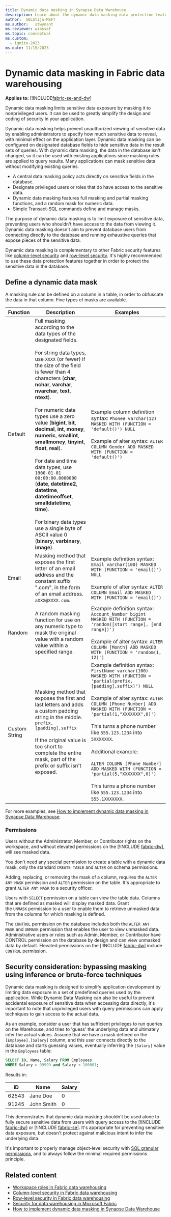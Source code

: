 ```yaml
---
title: Dynamic data masking in Synapse Data Warehouse
description: Learn about the dynamic data masking data protection feature in Fabric data warehousing.
author:  SQLStijn-MSFT
ms.author:   stwynant
ms.reviewer: wiassaf
ms.topic: conceptual
ms.custom:
  - ignite-2023
ms.date: 11/15/2023
---
```


# Dynamic data masking in Fabric data warehousing

**Applies to:** [!INCLUDE[fabric-se-and-dw](includes/applies-to-version/fabric-se-and-dw.md)]

Dynamic data masking limits sensitive data exposure by masking it to nonprivileged users. It can be used to greatly simplify the design and coding of security in your application.

Dynamic data masking helps prevent unauthorized viewing of sensitive data by enabling administrators to specify how much sensitive data to reveal, with minimal effect on the application layer. Dynamic data masking can be configured on designated database fields to hide sensitive data in the result sets of queries. With dynamic data masking, the data in the database isn't changed, so it can be used with existing applications since masking rules are applied to query results. Many applications can mask sensitive data without modifying existing queries.

- A central data masking policy acts directly on sensitive fields in the database.
- Designate privileged users or roles that do have access to the sensitive data.
- Dynamic data masking features full masking and partial masking functions, and a random mask for numeric data.
- Simple Transact-SQL commands define and manage masks.

The purpose of dynamic data masking is to limit exposure of sensitive data, preventing users who shouldn't have access to the data from viewing it. Dynamic data masking doesn't aim to prevent database users from connecting directly to the database and running exhaustive queries that expose pieces of the sensitive data.

Dynamic data masking is complementary to other Fabric security features like [column-level security](column-level-security.md) and [row-level security](row-level-security.md). It's highly recommended to use these data protection features together in order to protect the sensitive data in the database.

## Define a dynamic data mask

A masking rule can be defined on a column in a table, in order to obfuscate the data in that column. Five types of masks are available.

| Function | Description | Examples |
| --- | --- | --- |
| Default | Full masking according to the data types of the designated fields.<br /><br />For string data types, use `XXXX` (or fewer) if the size of the field is fewer than 4 characters (**char**, **nchar**, **varchar**, **nvarchar**, **text**, **ntext**).<br /><br />For numeric data types use a zero value (**bigint**, **bit**, **decimal**, **int**, **money**, **numeric**, **smallint**, **smallmoney**, **tinyint**, **float**, **real**).<br /><br />For date and time data types, use `1900-01-01 00:00:00.0000000` (**date**, **datetime2**, **datetime**, **datetimeoffset**, **smalldatetime**, **time**).<br /><br />For binary data types use a single byte of ASCII value 0 (**binary**, **varbinary**, **image**). | Example column definition syntax: `Phone# varchar(12) MASKED WITH (FUNCTION = 'default()') NULL`<br /><br />Example of alter syntax: `ALTER COLUMN Gender ADD MASKED WITH (FUNCTION = 'default()')` |
| Email | Masking method that exposes the first letter of an email address and the constant suffix ".com", in the form of an email address. `aXXX@XXXX.com`. | Example definition syntax: `Email varchar(100) MASKED WITH (FUNCTION = 'email()') NULL`<br /><br />Example of alter syntax: `ALTER COLUMN Email ADD MASKED WITH (FUNCTION = 'email()')` |
| Random | A random masking function for use on any numeric type to mask the original value with a random value within a specified range. | Example definition syntax: `Account_Number bigint MASKED WITH (FUNCTION = 'random([start range], [end range])')`<br /><br />Example of alter syntax: `ALTER COLUMN [Month] ADD MASKED WITH (FUNCTION = 'random(1, 12)')` |
| Custom String | Masking method that exposes the first and last letters and adds a custom padding string in the middle. `prefix,[padding],suffix`<br /><br />If the original value is too short to complete the entire mask, part of the prefix or suffix isn't exposed. | Example definition syntax: `FirstName varchar(100) MASKED WITH (FUNCTION = 'partial(prefix,[padding],suffix)') NULL`<br /><br />Example of alter syntax: `ALTER COLUMN [Phone Number] ADD MASKED WITH (FUNCTION = 'partial(1,"XXXXXXX",0)')`<br /><br /> This turns a phone number like `555.123.1234` into `5XXXXXXX`. <br /><br />Additional example:<br /><br />`ALTER COLUMN [Phone Number] ADD MASKED WITH (FUNCTION = 'partial(5,"XXXXXXX",0)')` <br /><br /> This turns a phone number like `555.123.1234` into `555.1XXXXXXX`. |

For more examples, see [How to implement dynamic data masking in Synapse Data Warehouse](howto-dynamic-data-masking.md).

### Permissions

Users without the Administrator, Member, or Contributor rights on the workspace, and without elevated permissions on the [!INCLUDE [fabric-dw](includes/fabric-dw.md)], will see masked data.

You don't need any special permission to create a table with a dynamic data mask, only the standard `CREATE TABLE` and `ALTER` on schema permissions.

Adding, replacing, or removing the mask of a column, requires the `ALTER ANY MASK` permission and `ALTER` permission on the table. It's appropriate to grant `ALTER ANY MASK` to a security officer.

Users with `SELECT` permission on a table can view the table data. Columns that are defined as masked will display masked data. Grant the `UNMASK` permission to a user to enable them to retrieve unmasked data from the columns for which masking is defined.

The `CONTROL` permission on the database includes both the `ALTER ANY MASK` and `UNMASK` permission that enables the user to view unmasked data. Administrative users or roles such as Admin, Member, or Contributor have CONTROL permission on the database by design and can view unmasked data by default. Elevated permissions on the [!INCLUDE [fabric-dw](includes/fabric-dw.md)] include `CONTROL` permission.

## Security consideration: bypassing masking using inference or brute-force techniques

Dynamic data masking is designed to simplify application development by limiting data exposure in a set of predefined queries used by the application. While Dynamic Data Masking can also be useful to prevent accidental exposure of sensitive data when accessing data directly, it's important to note that unprivileged users with query permissions can apply techniques to gain access to the actual data. <!-- Consider [user audit logs](user-audit-logs.md) to monitor all database activity and mitigate this scenario. -->

As an example, consider a user that has sufficient privileges to run queries on the Warehouse, and tries to 'guess' the underlying data and ultimately infer the actual values. Assume that we have a mask defined on the `[Employee].[Salary]` column, and this user connects directly to the database and starts guessing values, eventually inferring the `[Salary]` value in the `Employees` table:

```sql
SELECT ID, Name, Salary FROM Employees
WHERE Salary > 99999 and Salary < 100001;
```

Results in:

|  ID | Name| Salary |  
| --- | --- | --- |  
|  62543 | Jane Doe | 0 |  
|  91245 | John Smith | 0 |

This demonstrates that dynamic data masking shouldn't be used alone to fully secure sensitive data from users with query access to the [!INCLUDE [fabric-dw](includes/fabric-dw.md)] or [!INCLUDE [fabric-se](includes/fabric-se.md)]. It's appropriate for preventing sensitive data exposure, but doesn't protect against malicious intent to infer the underlying data.

It's important to properly manage object-level security with [SQL granular permissions](sql-granular-permissions.md), and to always follow the minimal required permissions principle. <!-- Use [user audit logs](user-audit-logs.md) to monitor all database activity. -->

## Related content

- [Workspace roles in Fabric data warehousing](workspace-roles.md)
- [Column-level security in Fabric data warehousing](column-level-security.md)
- [Row-level security in Fabric data warehousing](row-level-security.md)
- [Security for data warehousing in Microsoft Fabric](security.md)
- [How to implement dynamic data masking in Synapse Data Warehouse](howto-dynamic-data-masking.md)
